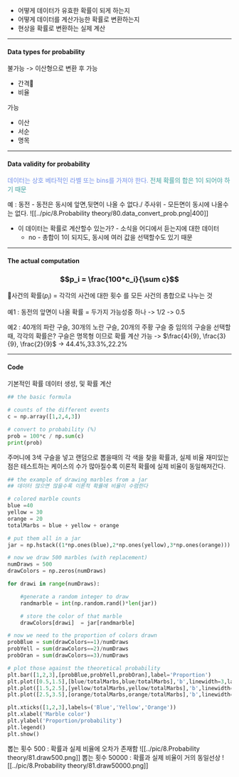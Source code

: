 - 어떻게 데이터가 유효한 확률이 되게 하는지
- 어떻게 데이터를 계산가능한 확률로 변환하는지
- 현상을 확률로 변환하는 실제 계산

---
#### Data types for probability

불가능 -> 이산형으로 변환 후 가능
- 간격
- 비율

가능
- 이산
- 서순
- 명목
---
#### Data validity for probability

<span style="color:rgb(118, 147, 234)">데이터는 상호 베타적인 라벨 또는 bins를 가져야 한다.</span>
<span style="color:rgb(64, 160, 159)">전체 확률의 합은 1이 되어야 하기 때문</span> 

예 : 동전 - 동전은 동시에 앞면,뒷면이 나올 수 없다./ 주사위 - 모든면이 동시에 나올수는 없다.
![[../pic/8.Probability theory/80.data_convert_prob.png|400]]
- 이 데이터는 확률로 계산할수 있는가? - 소식을 어디에서 듣는지에 대한 데이터
	- no - 총합이 1이 되지도, 동시에 여러 값을 선택할수도 있기 때문


---
#### The actual computation
### $$p_i = \frac{100*c_i}{\sum c}$$
사건의 확률($p_i$) = 각각의 사건에 대한 횟수 를 모든 사건의 총합으로 나누는 것

예1 : 동전의 앞면이 나올 확률 = 두가지 가능성중 하나 -> 1/2  -> 0.5

예2 :
	40개의 파란 구슬, 30개의 노란 구슬, 20개의 주황 구슬 중 임의의 구슬을 선택할 때, 각각의 확률은?
	구슬은 명목형 이므로 확률 계산 가능 -> $\frac{4}{9}, \frac{3}{9}, \frac{2}{9}$ -> 44.4%,33.3%,22.2%

---
#### Code

기본적인 확률 데이터 생성, 및 확률 계산
```python
## the basic formula

# counts of the different events
c = np.array([1,2,4,3])

# convert to probability (%)
prob = 100*c / np.sum(c)
print(prob)
```

주머니에 3색 구슬을 넣고 랜덤으로 뽑을때의 각 색을 찾을 확률과, 실제 비율
재미있는점은 테스트하는 케이스의 수가 많아질수록 이론적 확률에 실제 비율이 동일해져간다.
```python
## the example of drawing marbles from a jar
## 데이터 많으면 많을수록 이론적 확률에 비율이 수렴한다

# colored marble counts
blue =40
yellow = 30
orange = 20
totalMarbs = blue + yellow + orange

# put them all in a jar
jar = np.hstack((1*np.ones(blue),2*np.ones(yellow),3*np.ones(orange)))

# now we draw 500 marbles (with replacement)
numDraws = 500
drawColors = np.zeros(numDraws)

for drawi in range(numDraws):

    #generate a random integer to draw
    randmarble = int(np.random.rand()*len(jar))

    # store the color of that marble
    drawColors[drawi]  = jar[randmarble]

# now we need to the proportion of colors drawn
probBlue = sum(drawColors==1)/numDraws
probYell = sum(drawColors==2)/numDraws
probOran = sum(drawColors==3)/numDraws

# plot those against the theoretical probability
plt.bar([1,2,3],[probBlue,probYell,probOran],label='Proportion')
plt.plot([0.5,1.5],[blue/totalMarbs,blue/totalMarbs],'b',linewidth=3,label='Probability')
plt.plot([1.5,2.5],[yellow/totalMarbs,yellow/totalMarbs],'b',linewidth=3)
plt.plot([2.5,3.5],[orange/totalMarbs,orange/totalMarbs],'b',linewidth=3)

plt.xticks([1,2,3],labels=('Blue','Yellow','Orange'))
plt.xlabel('Marble color')
plt.ylabel('Proportion/probability')
plt.legend()
plt.show()
```
뽑는 횟수 500 : 확률과 실제 비율에 오차가 존재함
![[../pic/8.Probability theory/81.draw500.png]]
뽑는 횟수 50000 : 확률과 실제 비율이 거의 동일선상
![[../pic/8.Probability theory/81.draw50000.png]]
